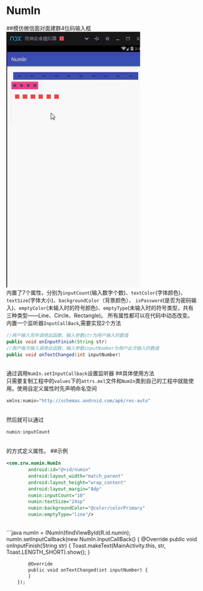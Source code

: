 # NumIn
##模仿微信面对面建群4位码输入框
<br>![image](https://github.com/zrw269113179/NumIn/blob/master/show.gif)
<br>  内置了7个属性，分别为`inputCount`(输入数字个数)、`textColor`(字体颜色)、`textSize`(字体大小)、`backgroundColor`（背景颜色）、
`isPassword`(是否为密码输入)、`emptyColor`(未输入时的符号颜色)、`emptyType`(未输入时的符号类型，共有三种类型——Line、Circle、Rectangle)。
所有属性都可以在代码中动态改变。
<br>  内置一个监听器`InputCallBack`,需要实现2个方法
```java
//用户输入完毕调用此函数，输入参数str为用户输入的数值
public void onInputFinish(String str)
//用户每次输入调用此函数，输入参数inputNumber为用户此次输入的数值
public void onTextChanged(int inputNumber)
```
<br>通过调用`NumIn.setInputCallback`设置监听器
##具体使用方法
<br> 只需要复制工程中的`values`下的`attrs.mxl`文件和`NumIn`类到自己的工程中就能使用。使用自定义属性时先声明命名空间
```java
xmlns:numin="http://schemas.android.com/apk/res-auto"
```
<br>然后就可以通过
```java
numin:inputCount
```
<br>的方式定义属性。
##示例
<br>
```xml
<com.zrw.numin.NumIn
        android:id="@+id/numin"
        android:layout_width="match_parent"
        android:layout_height="wrap_content"
        android:layout_margin="8dp"
        numin:inputCount="10"
        numin:textSize="24sp"
        numin:backgroundColor="@color/colorPrimary"
        numin:emptyType="line"/>
```
<br>
```java
numIn = (NumIn)findViewById(R.id.numin);
        numIn.setInputCallback(new NumIn.InputCallBack() {
            @Override
            public void onInputFinish(String str) {
                Toast.makeText(MainActivity.this, str, Toast.LENGTH_SHORT).show();
            }

            @Override
            public void onTextChanged(int inputNumber) {
            }
        });
```
